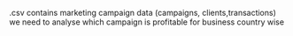 .csv contains marketing campaign data (campaigns, clients,transactions)
we need to analyse which campaign is profitable for business country wise

